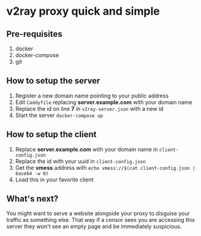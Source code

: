 # v2ray proxy quick and simple 

## Pre-requisites
1. docker
2. docker-compose
3. git

## How to setup the server

1. Register a new domain name pointing to your public address
2. Edit `Caddyfile` replacing **server.example.com** with your domain name
3. Replace the id on line **7** in `v2ray-server.json` with a new id
4. Start the server `docker-compose up`

## How to setup the client

1. Replace **server.example.com** with your domain name in `client-config.json`
2. Replace the id with your uuid in `client-config.json`
3. Get the **vmess** address with `echo vmess://$(cat client-config.json | base64 -w 0)`
4. Load this in your favorite client

## What's next?

You might want to serve a website alongside your proxy to disguise your traffic as something else.
That way if a censor sees you are accessing this server they won't see an empty page and be immediately suspicious.
